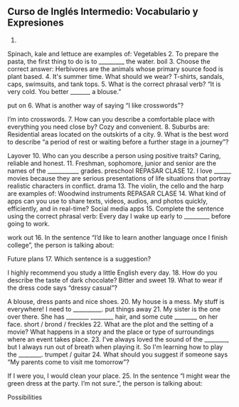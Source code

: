 ## Curso de Inglés Intermedio: Vocabulario y Expresiones

1.
Spinach, kale and lettuce are examples of:
Vegetables
2.
To prepare the pasta, the first thing to do is to _________ the water.
boil
3.
Choose the correct answer:
Herbivores are the animals whose primary source food is plant based.
4.
It's summer time. What should we wear?
T-shirts, sandals, caps, swimsuits, and tank tops.
5.
What is the correct phrasal verb?
“It is very cold. You better _______ a blouse.”

put on
6.
What is another way of saying “I like crosswords”?

I’m into crosswords.
7.
How can you describe a comfortable place with everything you need close by?
Cozy and convenient.
8.
Suburbs are:
Residential areas located on the outskirts of a city.
9.
What is the best word to describe “a period of rest or waiting before a further stage in a journey”?

Layover
10.
Who can you describe a person using positive traits?
Caring, reliable and honest.
11.
Freshman, sophomore, junior and senior are the names of the ___________ grades.
preschool
REPASAR CLASE
12.
I love ______ movies because they are serious presentations of life situations that portray realistic characters in conflict.
drama
13.
The violin, the cello and the harp are examples of:
Woodwind instruments
REPASAR CLASE
14.
What kind of apps can you use to share texts, videos, audios, and photos quickly, efficiently, and in real-time?
Social media apps
15.
Complete the sentence using the correct phrasal verb:
Every day I wake up early to _________ before going to work.

work out
16.
In the sentence “I’d like to learn another language once I finish college”, the person is talking about:

Future plans
17.
Which sentence is a suggestion?

I highly recommend you study a little English every day.
18.
How do you describe the taste of dark chocolate?
Bitter and sweet
19.
What to wear if the dress code says “dressy casual”?

A blouse, dress pants and nice shoes.
20.
My house is a mess. My stuff is everywhere! I need to __________.
put things away
21.
My sister is the one over there. She has ________ ________ hair, and some cute ________ on her face.
short / brond / freckles
22.
What are the plot and the setting of a movie?
What happens in a story and the place or type of surroundings where an event takes place.
23.
I've always loved the sound of the ________, but I always run out of breath when playing it. So I'm learning how to play the ________.
trumpet / guitar
24.
What should you suggest if someone says “My parents come to visit me tomorrow”?

If I were you, I would clean your place.
25.
In the sentence “I might wear the green dress at the party. I’m not sure.”, the person is talking about:

Possibilities